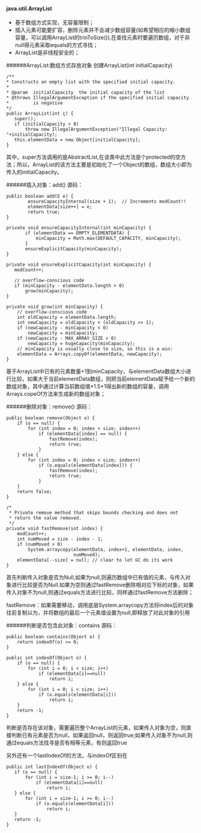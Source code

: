 
#### java.util.ArrayList

* 基于数组方式实现，无容量限制；
* 插入元素可能要扩容，删除元素并不会减少数组容量(如希望相应的缩小数组容量，可以调用ArrayList的trinToSize()),在查找元素时要遍历数组，对于非null得元素采取equals的方式寻找；
* ArrayList是非线程安全的；

######ArrayList:数组方式存放对象
创建ArrayList(int initialCapacity)
```
/**
* Constructs an empty list with the specified initial capacity.
*
* @param  initialCapacity  the initial capacity of the list
* @throws IllegalArgumentException if the specified initial capacity
*         is negative
*/
public ArrayList(int ç) {
   super();
   if (initialCapacity < 0)
       throw new IllegalArgumentException("Illegal Capacity: "+initialCapacity);
   this.elementData = new Object[initialCapacity];
}
```
其中，super方法调用的是AbstractList,在该类中此方法是个protected的空方法；所以，ArrayList的该方法主要是初始化了一个Object的数组，数组大小即为传入的initialCapacity。

######插入对象：add()
源码：
```
public boolean add(E e) {
        ensureCapacityInternal(size + 1);  // Increments modCount!!
        elementData[size++] = e;
        return true;
}

private void ensureCapacityInternal(int minCapacity) {
       if (elementData == EMPTY_ELEMENTDATA) {
           minCapacity = Math.max(DEFAULT_CAPACITY, minCapacity);
       }
       ensureExplicitCapacity(minCapacity);
}

private void ensureExplicitCapacity(int minCapacity) {
   modCount++;

   // overflow-conscious code
   if (minCapacity - elementData.length > 0)
       grow(minCapacity);
}

private void grow(int minCapacity) {
    // overflow-conscious code
    int oldCapacity = elementData.length;
    int newCapacity = oldCapacity + (oldCapacity >> 1);
    if (newCapacity - minCapacity < 0)
        newCapacity = minCapacity;
    if (newCapacity - MAX_ARRAY_SIZE > 0)
        newCapacity = hugeCapacity(minCapacity);
    // minCapacity is usually close to size, so this is a win:
    elementData = Arrays.copyOf(elementData, newCapacity);
}

```

基于ArrayList中已有的元素数量+1到minCapacity，与elementData数组大小进行比较，如果大于当前elementData数组，则把当前elementData赋予给一个新的数组对象，其中通过计算当前数组值*1.5+1得出新的数组的容量，调用Arrays.copeOf方法来生成新的数组对象；


######删除对象：remove()
源码：
```
public boolean remove(Object o) {
    if (o == null) {
        for (int index = 0; index < size; index++)
            if (elementData[index] == null) {
                fastRemove(index);
                return true;
            }
    } else {
        for (int index = 0; index < size; index++)
            if (o.equals(elementData[index])) {
                fastRemove(index);
                return true;
            }
    }
    return false;
}

/*
 * Private remove method that skips bounds checking and does not
 * return the value removed.
 */
private void fastRemove(int index) {
    modCount++;
    int numMoved = size - index - 1;
    if (numMoved > 0)
        System.arraycopy(elementData, index+1, elementData, index,
                         numMoved);
    elementData[--size] = null; // clear to let GC do its work
}
```

首先判断传入对象是否为Null,如果为null,则遍历数组中已有值的元素，与传入对象进行比较是否为Null.如果为空则通过fastRemove删除相对应下标的对象，如果传入对象不为null,则通过equals方法进行比较，同样通过fastRemove方法删除；

fastRemove：如果需要移动，调用底层System.arraycopy方法将index后的对象往前复制以为，并将数组的最后一个元素值设置为null,即释放了对此对象的引用

######判断是否包含此对象：contains
源码：
```
public boolean contains(Object o) {
    return indexOf(o) >= 0;
}

public int indexOf(Object o) {
    if (o == null) {
        for (int i = 0; i < size; i++)
            if (elementData[i]==null)
                return i;
    } else {
        for (int i = 0; i < size; i++)
            if (o.equals(elementData[i]))
                return i;
    }
    return -1;
}
```

判断是否存在该对象，需要遍历整个ArrayList的元素，如果传入对象为空，则直接判断已有元素是否为null，如果返回null，则返回true;如果传入对象不为null,则通过equals方法找寻是否有相等元素，有则返回true

另外还有一个lastIndexOf的方法，与indexOf区别在
```
public int lastIndexOf(Object o) {
   if (o == null) {
       for (int i = size-1; i >= 0; i--)
           if (elementData[i]==null)
               return i;
   } else {
       for (int i = size-1; i >= 0; i--)
           if (o.equals(elementData[i]))
               return i;
   }
   return -1;
}
```
